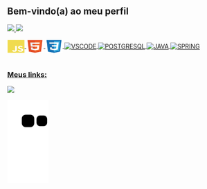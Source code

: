 ## Bem-vindo(a) ao meu perfil

 <div>
   <a href="https://github.com/DaviFmelo">
   <img height="180em" src="https://github-readme-stats.vercel.app/api?username=DaviFmelo&show_icons=true&theme=tokyonight&include_all_commits=true&count_private=true"/>
   <img height="180em" src="https://github-readme-stats.vercel.app/api/top-langs/?username=DaviFmelo&layout=compact&langs_count=6&theme=tokyonight"/>

</div>
<div style="display: inline_block"><br>
  <img align="center" alt="Js" height="30" width="40" src="https://raw.githubusercontent.com/devicons/devicon/master/icons/javascript/javascript-plain.svg">
  <img align="center" alt="HTML" height="30" width="40" src="https://raw.githubusercontent.com/devicons/devicon/master/icons/html5/html5-original.svg">
  <img align="center" alt="CSS" height="30" width="40" src="https://raw.githubusercontent.com/devicons/devicon/master/icons/css3/css3-original.svg">
  <img align="center" alt="VSCODE" height="30" width="40 " src="https://cdn.jsdelivr.net/gh/devicons/devicon/icons/vscode/vscode-original.svg">
  <img align="center" alt="POSTGRESQL" height="30" width="40 " src="https://cdn.jsdelivr.net/gh/devicons/devicon/icons/postgresql/postgresql-original-wordmark.svg" />
  <img align="center" alt="JAVA" height="30" width="40 " src="https://cdn.jsdelivr.net/gh/devicons/devicon/icons/java/java-original.svg" />
   <img align="center" alt="SPRING" height="30" width="40 " src="https://cdn.jsdelivr.net/gh/devicons/devicon/icons/spring/spring-original-wordmark.svg" />
          
          
</div>
 
 <br>
 
  ### Meus links:
 
<div> 
<a href="https://www.linkedin.com/in/davi-frança-42a9a824b/" target="_blank"><img src="https://img.shields.io/badge/-LinkedIn-%230077B5?style=for-the-badge&logo=linkedin&logoColor=white" target="_blank"></a> 
 
  ![Snake animation](https://github.com/DaviFmelo/DaviFmelo/blob/output/github-contribution-grid-snake.svg)

</div>
